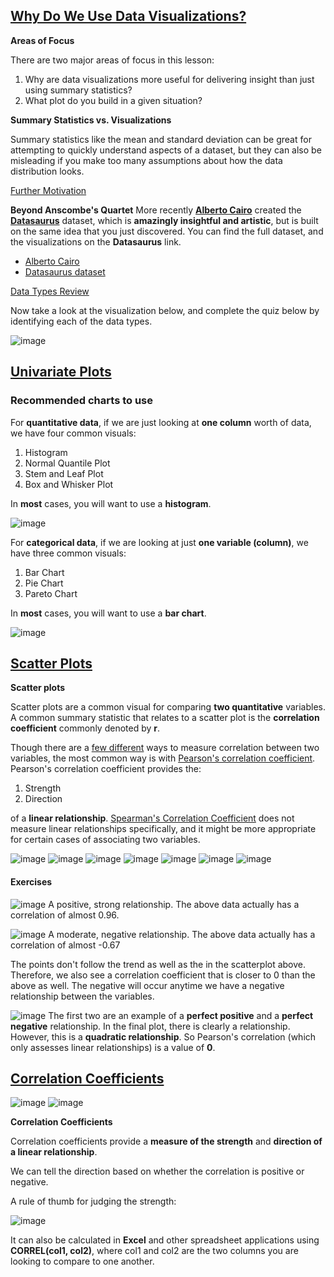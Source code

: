 ## [Why Do We Use Data Visualizations?](https://www.youtube.com/watch?v=iiOP4PE46f4)

**Areas of Focus**

There are two major areas of focus in this lesson:

1. Why are data visualizations more useful for delivering insight than just using summary statistics?
2. What plot do you build in a given situation?

**Summary Statistics vs. Visualizations**

Summary statistics like the mean and standard deviation can be great for attempting to quickly understand aspects of a dataset, but they can also be misleading if you make too many assumptions about how the data distribution looks.

[Further Motivation](https://www.youtube.com/watch?v=sjGxUKrbKoI)

**Beyond Anscombe's Quartet**
More recently **[Alberto Cairo](http://albertocairo.com/)** created the **[Datasaurus](https://www.autodeskresearch.com/publications/samestats)** dataset, which is **amazingly insightful and artistic**, but is built on the same idea that you just discovered. You can find the full dataset, and the visualizations on the **Datasaurus** link.

* [Alberto Cairo](https://video.udacity-data.com/topher/2019/November/5dc49f25_albertocairo.com/albertocairo.com.pdf)
* [Datasaurus dataset](https://video.udacity-data.com/topher/2019/November/5dc49fcf_samestats-differentgraphs/samestats-differentgraphs.pdf)

[Data Types Review](https://github.com/m-soro/Business-Analytics/tree/main/Introduction-to-Data/L1-and-L2-Descriptive-Statistics)

Now take a look at the visualization below, and complete the quiz below by identifying each of the data types.

![image](./Misc/001.png)

## [Univariate Plots](https://www.youtube.com/watch?v=kgmYLreYB0A)

### Recommended charts to use

For **quantitative data**, if we are just looking at **one column** worth of data, we have four common visuals:

1. Histogram
2. Normal Quantile Plot
3. Stem and Leaf Plot
4. Box and Whisker Plot

In **most** cases, you will want to use a **histogram**.

![image](./Misc/002.png)

For **categorical data**, if we are looking at just **one variable (column)**, we have three common visuals:

1. Bar Chart
2. Pie Chart
3. Pareto Chart

In **most** cases, you will want to use a **bar chart**.

![image](./Misc/003.png)

## [Scatter Plots](https://www.youtube.com/watch?v=DvlxZ37O4i8)

**Scatter plots**

Scatter plots are a common visual for comparing **two quantitative** variables. A common summary statistic that relates to a scatter plot is the **correlation coefficient** commonly denoted by **r**.

Though there are a [few different](http://www.statisticssolutions.com/correlation-pearson-kendall-spearman/) ways to measure correlation between two variables, the most common way is with [Pearson's correlation coefficient](https://en.wikipedia.org/wiki/Pearson_correlation_coefficient). Pearson's correlation coefficient provides the:

1. Strength
2. Direction

of a **linear relationship**. [Spearman's Correlation Coefficient](https://en.wikipedia.org/wiki/Spearman%27s_rank_correlation_coefficient) does not measure linear relationships specifically, and it might be more appropriate for certain cases of associating two variables.

![image](./Misc/004.png)
![image](./Misc/005.png)
![image](./Misc/006.png)
![image](./Misc/007.png)
![image](./Misc/008.png)
![image](./Misc/009.png)
![image](./Misc/010.png)

#### Exercises

![image](./Misc/011.png)
A positive, strong relationship. The above data actually has a correlation of almost 0.96.

![image](./Misc/012.png)
A moderate, negative relationship. The above data actually has a correlation of almost -0.67

The points don't follow the trend as well as the in the scatterplot above. Therefore, we also see a correlation coefficient that is closer to 0 than the above as well. The negative will occur anytime we have a negative relationship between the variables.

![image](./Misc/013.png)
The first two are an example of a **perfect positive** and a **perfect** **negative** relationship. In the final plot, there is clearly a relationship. However, this is a **quadratic relationship**. So Pearson's correlation (which only assesses linear relationships) is a value of **0**.

## [Correlation Coefficients](https://www.youtube.com/watch?v=rL5Bn8Fi-zE)

![image](./Misc/014.png)
![image](./Misc/015.png)

**Correlation Coefficients**

Correlation coefficients provide a **measure of the strength** and **direction of a linear relationship**.

We can tell the direction based on whether the correlation is positive or negative.

A rule of thumb for judging the strength:

![image](./Misc/016.png)

It can also be calculated in **Excel** and other spreadsheet applications using **CORREL(col1, col2)**, where col1 and col2 are the two columns you are looking to compare to one another.
